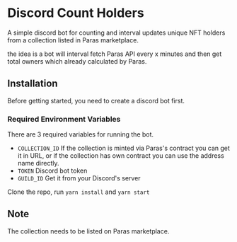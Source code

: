 # Discord Count Holders

A simple discord bot for counting and interval updates unique NFT holders from a collection listed in Paras marketplace.

the idea is a bot will interval fetch Paras API every x minutes and then get total owners which already calculated by Paras.

## Installation

Before getting started, you need to create a discord bot first.

### Required Environment Variables

There are 3 required variables for running the bot.
- `COLLECTION_ID` If the collection is minted via Paras's contract you can get it in URL, or if the collection has own contract you can use the address name directly.
- `TOKEN` Discord bot token
- `GUILD_ID` Get it from your Discord's server

Clone the repo, run `yarn install` and `yarn start`

## Note

The collection needs to be listed on Paras marketplace.
